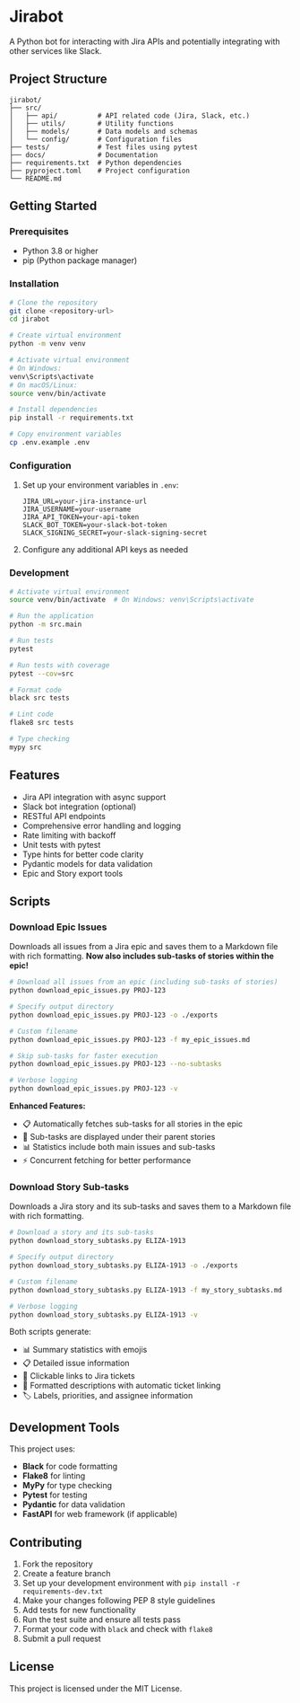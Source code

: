 # Jirabot

A Python bot for interacting with Jira APIs and potentially integrating with other services like Slack.

## Project Structure

```
jirabot/
├── src/
│   ├── api/          # API related code (Jira, Slack, etc.)
│   ├── utils/        # Utility functions
│   ├── models/       # Data models and schemas
│   └── config/       # Configuration files
├── tests/            # Test files using pytest
├── docs/             # Documentation
├── requirements.txt  # Python dependencies
├── pyproject.toml    # Project configuration
└── README.md
```

## Getting Started

### Prerequisites

- Python 3.8 or higher
- pip (Python package manager)

### Installation

```bash
# Clone the repository
git clone <repository-url>
cd jirabot

# Create virtual environment
python -m venv venv

# Activate virtual environment
# On Windows:
venv\Scripts\activate
# On macOS/Linux:
source venv/bin/activate

# Install dependencies
pip install -r requirements.txt

# Copy environment variables
cp .env.example .env
```

### Configuration

1. Set up your environment variables in `.env`:
   ```
   JIRA_URL=your-jira-instance-url
   JIRA_USERNAME=your-username
   JIRA_API_TOKEN=your-api-token
   SLACK_BOT_TOKEN=your-slack-bot-token
   SLACK_SIGNING_SECRET=your-slack-signing-secret
   ```

2. Configure any additional API keys as needed

### Development

```bash
# Activate virtual environment
source venv/bin/activate  # On Windows: venv\Scripts\activate

# Run the application
python -m src.main

# Run tests
pytest

# Run tests with coverage
pytest --cov=src

# Format code
black src tests

# Lint code
flake8 src tests

# Type checking
mypy src
```

## Features

- Jira API integration with async support
- Slack bot integration (optional)
- RESTful API endpoints
- Comprehensive error handling and logging
- Rate limiting with backoff
- Unit tests with pytest
- Type hints for better code clarity
- Pydantic models for data validation
- Epic and Story export tools

## Scripts

### Download Epic Issues

Downloads all issues from a Jira epic and saves them to a Markdown file with rich formatting. **Now also includes sub-tasks of stories within the epic!**

```bash
# Download all issues from an epic (including sub-tasks of stories)
python download_epic_issues.py PROJ-123

# Specify output directory
python download_epic_issues.py PROJ-123 -o ./exports

# Custom filename
python download_epic_issues.py PROJ-123 -f my_epic_issues.md

# Skip sub-tasks for faster execution
python download_epic_issues.py PROJ-123 --no-subtasks

# Verbose logging
python download_epic_issues.py PROJ-123 -v
```

**Enhanced Features:**
- 📋 Automatically fetches sub-tasks for all stories in the epic
- 🔗 Sub-tasks are displayed under their parent stories
- 📊 Statistics include both main issues and sub-tasks
- ⚡ Concurrent fetching for better performance

### Download Story Sub-tasks

Downloads a Jira story and its sub-tasks and saves them to a Markdown file with rich formatting.

```bash
# Download a story and its sub-tasks
python download_story_subtasks.py ELIZA-1913

# Specify output directory
python download_story_subtasks.py ELIZA-1913 -o ./exports

# Custom filename
python download_story_subtasks.py ELIZA-1913 -f my_story_subtasks.md

# Verbose logging
python download_story_subtasks.py ELIZA-1913 -v
```

Both scripts generate:
- 📊 Summary statistics with emojis
- 📋 Detailed issue information
- 🔗 Clickable links to Jira tickets
- 📝 Formatted descriptions with automatic ticket linking
- 🏷️ Labels, priorities, and assignee information

## Development Tools

This project uses:
- **Black** for code formatting
- **Flake8** for linting
- **MyPy** for type checking
- **Pytest** for testing
- **Pydantic** for data validation
- **FastAPI** for web framework (if applicable)

## Contributing

1. Fork the repository
2. Create a feature branch
3. Set up your development environment with `pip install -r requirements-dev.txt`
4. Make your changes following PEP 8 style guidelines
5. Add tests for new functionality
6. Run the test suite and ensure all tests pass
7. Format your code with `black` and check with `flake8`
8. Submit a pull request

## License

This project is licensed under the MIT License.
